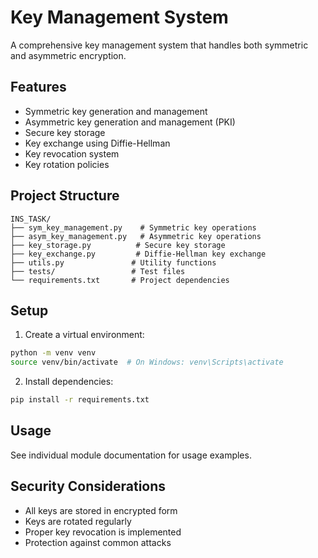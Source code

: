 # Key Management System

A comprehensive key management system that handles both symmetric and asymmetric encryption.

## Features

- Symmetric key generation and management
- Asymmetric key generation and management (PKI)
- Secure key storage
- Key exchange using Diffie-Hellman
- Key revocation system
- Key rotation policies

## Project Structure

```
INS_TASK/
├── sym_key_management.py    # Symmetric key operations
├── asym_key_management.py   # Asymmetric key operations
├── key_storage.py          # Secure key storage
├── key_exchange.py         # Diffie-Hellman key exchange
├── utils.py               # Utility functions
├── tests/                 # Test files
└── requirements.txt       # Project dependencies
```

## Setup

1. Create a virtual environment:
```bash
python -m venv venv
source venv/bin/activate  # On Windows: venv\Scripts\activate
```

2. Install dependencies:
```bash
pip install -r requirements.txt
```

## Usage

See individual module documentation for usage examples.

## Security Considerations

- All keys are stored in encrypted form
- Keys are rotated regularly
- Proper key revocation is implemented
- Protection against common attacks 